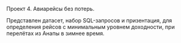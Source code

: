 Проект 4. Авиарейсы без потерь.

Представлен датасет, набор SQL-запросов и призентация, для определения рейсов с минимальным уровнем доходности, при перелётах из Анапы в зимнее время.

